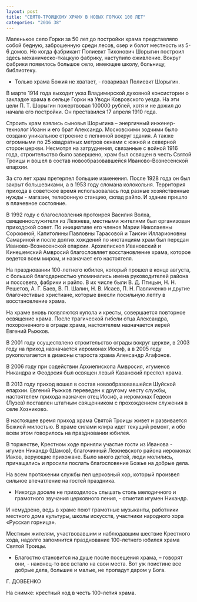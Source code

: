 ```yaml
---
layout: post
title: "СВЯТО-ТРОИЦКОМУ ХРАМУ В НОВЫХ ГОРКАХ 100 ЛЕТ"
categories: "2016 38"
---
```


Маленькое село Горки за 50 лет до постройки храма представляло собой бедную, заброшенную среди лесов, озер и болот местность из 5-6 домов. Но когда фабрикант Полиевкт Тихонович Шорыгин построил здесь механическо-ткацкую фабрику, наступило оживление. Вокруг фабрики появилось большое село, имеющее школу, больницу, библиотеку.

- Только храма Божия не хватает, - говаривал Полиевкт Шорыгин.

В марте 1914 года выходит указ Владимирской духовной консистории о закладке храма в сельце Горки на Уводи Ковровского уезда. На эти цели П. Т. Шорыгин пожертвовал 100000 рублей, хотя и не дожил до начала его постройки. Он преставился 17 апреля 1910 года.

Строить храм взялись сыновья Шорыгина – энергичный инженер-технолог Иоанн и его брат Александр. Московскими зодчими было создано уникальное строение с лепниной вокруг здания. А также огромными по 25 квадратных метров окнами с южной и северной сторон церкви. Несмотря на затруднения, связанные с войной 1916 года, строительство было завершено, храм был освящен в честь Святой Троицы и вошел в состав новообразовавшейся Иваново-Вознесенской епархии.

За сто лет храм претерпел большие изменения. После 1928 года он был закрыт большевиками, а в 1953 году сломана колокольня. Территория прихода в советское время использовалась под разные хозяйственные нужды - магазин, телефонную станцию, склад райпо. И здание пришло в плачевное состояние.

В 1992 году с благословления протоирея Василия Волха, священнослужителя из Лежнева, местными жителями был организован приходской совет. По инициативе его членов Марии Николаевны Сорокиной, Капитолины Павловны Тарасовой и Таисии Илларионовны Самариной и после долгих хождений по инстанциям храм был передан Иваново-Вознесенской епархии. Архиепископ Ивановский и Кинешемский Амвросий благословляет восстановление храма, которое ведется всем миром, и назначает его настоятеля.

На праздновании 100-летнего юбилея, который прошел в конце августа, с большой благодарностью упоминались имена руководителей района и поссовета, фабрики и райпо. В их числе были В. Д. Птицын, Н. Н. Решетов, А. Г. Баев, В. П. Шалин, Н. В. Исаев, П. Н. Павличенко и другие благочестивые христиане, которые внесли посильную лепту в восстановление храма.

На храме вновь появляются купола и кресты, совершается повторное освящение храма. После трагической гибели отца Александра, похороненного в ограде храма, настоятелем назначается иерей Евгений Рыжков.

В 2001 году осуществлено строительство ограды вокруг церкви, в 2003 году на приход назначается иеромонах Иосиф, а в 2005 году рукополагается в диаконы староста храма Александр Агафонов.

В 2006 году при содействии Архиепископа Амвросия, игуменов Никандра и Феодосия был освящен левый Казанский престол храма.

В 2013 году приход вошел в состав новообразовавшейся Шуйской епархии. Евгений Рыжков переведен к другому месту службы, настоятелем прихода назначен отец Иосиф, а иеромонах Гедеон (Лузев) поставлен штатным священником с прохождением служения в селе Хозниково.

В настоящее время приход храма Святой Троицы живет и развивается Божией милостью. В храме силами клира идет текущий ремонт, и обо всем этом говорилось на праздновании юбилея.

В торжестве, Крестном ходе приняли участие гости из Иванова - игумен Никандр (Шамов), благочинный Лежневского района иеромонах Иаков, верующие прихожане. Было много детей, люди молились, причащались и просили послать благословение Божье на добрые дела.

На всем протяжении службы пел церковный хор, который произвел сильное впечатление на гостей праздника.

- Никогда доселе не приходилось слышать столь мелодичного и грамотного звучания церковного пения, - отметил игумен Никандр.

И немудрено, ведь в храме поют грамотные музыканты, работники местного дома культуры, школы искусств, участники народного хора «Русская горница».

Местным жителям, участвовавшим и наблюдавшим шествие Крестного хода, надолго запомнится празднование 100-летнего юбилея храма Святой Троицы.

- Благостно становится на душе после посещения храма, – говорят они, - наконец-то все встало на свои места. Вот уж поистине все добрые дела, большие и малые, не пропадут даром у Бога.

Г. ДОВБЕНКО

На снимке: крестный ход в честь 100-летия храма.


